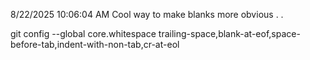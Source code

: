 8/22/2025 10:06:04 AM
Cool way to make blanks more obvious . .

git config --global core.whitespace trailing-space,blank-at-eof,space-before-tab,indent-with-non-tab,cr-at-eol
